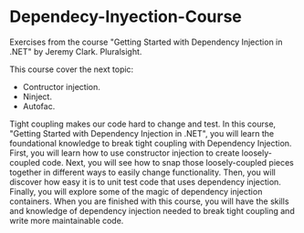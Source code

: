 # Dependecy-Inyection-Course

Exercises from the course "Getting Started with Dependency Injection in .NET" by Jeremy Clark. Pluralsight.

This course cover the next topic:

- Contructor injection.
- Ninject.
- Autofac.


Tight coupling makes our code hard to change and test. In this course, "Getting Started with Dependency Injection in .NET",
you will learn the foundational knowledge to break tight coupling with Dependency Injection. First, you will learn how to use 
constructor injection to create loosely-coupled code. Next, you will see how to snap those loosely-coupled pieces together 
in different ways to easily change functionality. Then, you will discover how easy it is to unit test code that uses dependency 
injection. Finally, you will explore some of the magic of dependency injection containers. When you are finished with this course, 
you will have the skills and knowledge of dependency injection needed to break tight coupling and write more maintainable code.
